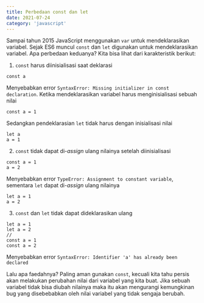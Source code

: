 ```yaml
---
title: Perbedaan const dan let
date: 2021-07-24
category: 'javascript'
---
```


Sampai tahun 2015 JavaScript menggunakan `var` untuk mendeklarasikan variabel.
Sejak ES6 muncul `const` dan `let` digunakan untuk mendeklarasikan variabel. 
Apa perbedaan keduanya? Kita bisa lihat dari karakteristik berikut:

1. `const` harus diinisialisasi saat deklarasi
```tsx
const a
```
Menyebabkan error `SyntaxError: Missing initializer in const declaration`. 
Ketika mendeklarasikan variabel harus menginisialisasi sebuah nilai
```tsx
const a = 1
```
Sedangkan pendeklarasian `let` tidak harus dengan inisialisasi nilai
```tsx
let a
a = 1
```
2. `const` tidak dapat di-*assign* ulang nilainya setelah diinisialisasi
```tsx
const a = 1
a = 2
```
Menyebabkan error `TypeError: Assignment to constant variable`, 
sementara `let` dapat di-*assign* ulang nilainya
```tsx
let a = 1
a = 2
```
3. `const` dan `let` tidak dapat dideklarasikan ulang
```tsx
let a = 1
let a = 2
//
const a = 1
const a = 2
```
Menyebabkan error `SyntaxError: Identifier 'a' has already been declared`

Lalu apa faedahnya? Paling aman gunakan `const`, kecuali kita tahu persis akan melakukan
perubahan nilai dari variabel yang kita buat. Jika sebuah variabel tidak
bisa diubah nilainya maka itu akan mengurangi kemungkinan bug yang disebebabkan oleh
nilai variabel yang tidak sengaja berubah.